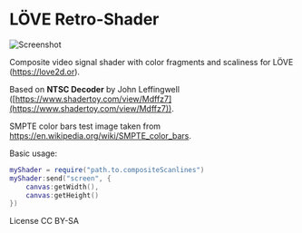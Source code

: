 # LÖVE Retro-Shader

![Screenshot](https://raw.githubusercontent.com/marc2o/compositeShader/screenshot.png)

Composite video signal shader with color fragments and scaliness for LÖVE (https://love2d.or).

Based on **NTSC Decoder** by John Leffingwell ([https://www.shadertoy.com/view/Mdffz7](https://www.shadertoy.com/view/Mdffz7)).

SMPTE color bars test image taken from https://en.wikipedia.org/wiki/SMPTE_color_bars.

Basic usage:

```lua
myShader = require("path.to.compositeScanlines")
myShader:send("screen", {
	canvas:getWidth(),
	canvas:getHeight()
})
```

License CC BY-SA
